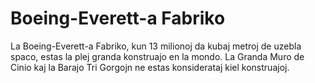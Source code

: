 # Boeing-Everett-a Fabriko

La Boeing-Everett-a Fabriko, kun 13 milionoj da kubaj metroj de uzebla spaco,
estas la plej granda konstruajo en la mondo. La Granda Muro de Cinio kaj la
Barajo Tri Gorgojn ne estas konsiderataj kiel konstruajoj.
